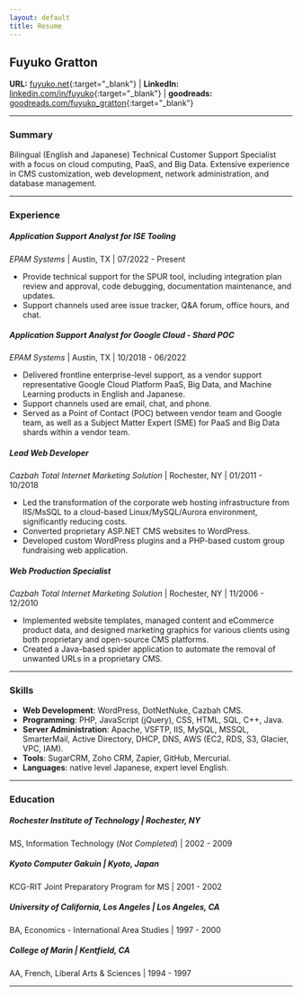 ```yaml
---
layout: default
title: Resume
---
```

## Fuyuko Gratton

**URL:** [fuyuko.net](https://fuyuko.net){:target="_blank"} | **LinkedIn:** [linkedin.com/in/fuyuko](https://www.linkedin.com/in/fuyuko){:target="_blank"} | **goodreads:** [goodreads.com/fuyuko_gratton](http://goodreads.com/fuyuko_gratton){:target="_blank"}  

--- 
### Summary

Bilingual (English and Japanese) Technical Customer Support Specialist with a focus on cloud computing, PaaS, and Big Data. Extensive experience in CMS customization, web development, network administration, and database management.

---
### Experience

##### Application Support Analyst for ISE Tooling  
*EPAM Systems* | Austin, TX | 07/2022 - Present  
- Provide technical support for the SPUR tool, including integration plan review and approval, code debugging, documentation maintenance, and updates.
- Support channels used aree issue tracker, Q&A forum, office hours, and chat.

##### Application Support Analyst for Google Cloud - Shard POC  
*EPAM Systems* | Austin, TX | 10/2018 - 06/2022  
- Delivered frontline enterprise-level support, as a vendor support representative Google Cloud Platform PaaS, Big Data, and Machine Learning products in English and Japanese.
- Support channels used are email, chat, and phone.
- Served as a Point of Contact (POC) between vendor team and Google team, as well as a Subject Matter Expert (SME) for PaaS and Big Data shards within a vendor team.

##### Lead Web Developer 
*Cazbah Total Internet Marketing Solution* | Rochester, NY | 01/2011 - 10/2018  
- Led the transformation of the corporate web hosting infrastructure from IIS/MsSQL to a cloud-based Linux/MySQL/Aurora environment, significantly reducing costs.
- Converted proprietary ASP.NET CMS websites to WordPress.
- Developed custom WordPress plugins and a PHP-based custom group fundraising web application.

##### Web Production Specialist  
*Cazbah Total Internet Marketing Solution* | Rochester, NY | 11/2006 - 12/2010  
- Implemented website templates, managed content and eCommerce product data, and designed marketing graphics for various clients using both proprietary and open-source CMS platforms.
- Created a Java-based spider application to automate the removal of unwanted URLs in a proprietary CMS.

---
### Skills

- **Web Development**: WordPress, DotNetNuke, Cazbah CMS.
- **Programming**: PHP, JavaScript (jQuery), CSS, HTML, SQL, C++, Java.
- **Server Administration**: Apache, VSFTP, IIS, MySQL, MSSQL, SmarterMail, Active Directory, DHCP, DNS, AWS (EC2, RDS, S3, Glacier, VPC, IAM).
- **Tools**: SugarCRM, Zoho CRM, Zapier, GitHub, Mercurial.
- **Languages**: native level Japanese, expert level English. 

---
### Education

##### Rochester Institute of Technology | Rochester, NY 
MS, Information Technology (*Not Completed*) | 2002 - 2009  

##### Kyoto Computer Gakuin | Kyoto, Japan
KCG-RIT Joint Preparatory Program for MS | 2001 - 2002  

##### University of California, Los Angeles | Los Angeles, CA
BA, Economics - International Area Studies | 1997 - 2000  

##### College of Marin | Kentfield, CA 
AA, French, Liberal Arts & Sciences | 1994 - 1997  

---


